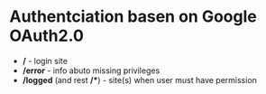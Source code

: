 # Authentciation basen on Google OAuth2.0

- **/** - login site
- **/error** - info abuto missing privileges 
- **/logged** (and rest **/\***) - site(s) when user must have permission
